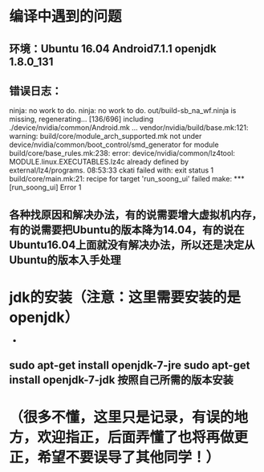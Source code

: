 # 编译中遇到的问题
## 环境：Ubuntu 16.04  Android7.1.1   openjdk 1.8.0_131

错误日志：
-
ninja: no work to do.
ninja: no work to do.
out/build-sb_na_wf.ninja is missing, regenerating...
[136/696] including ./device/nvidia/common/Android.mk ...
vendor/nvidia/build/base.mk:121: warning: build/core/module_arch_supported.mk not under device/nvidia/common/boot_control/smd_generator for module 
build/core/base_rules.mk:238: error: device/nvidia/common/lz4tool: MODULE.linux.EXECUTABLES.lz4c already defined by external/lz4/programs.
08:53:33 ckati failed with: exit status 1
build/core/main.mk:21: recipe for target 'run_soong_ui' failed
make: *** [run_soong_ui] Error 1

各种找原因和解决办法，有的说需要增大虚拟机内存，有的说需要把Ubuntu的版本降为14.04，有的说在Ubuntu16.04上面就没有解决办法，所以还是决定从Ubuntu的版本入手处理
-


# jdk的安装（注意：这里需要安装的是openjdk）
-
sudo apt-get install openjdk-7-jre
sudo apt-get install openjdk-7-jdk
按照自己所需的版本安装
-
# （很多不懂，这里只是记录，有误的地方，欢迎指正，后面弄懂了也将再做更正，希望不要误导了其他同学！）
